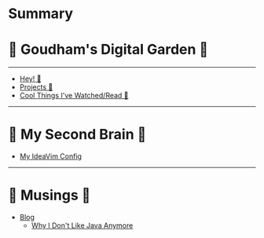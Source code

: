# Summary

# 🌳 Goudham's Digital Garden 🌳

---

- [Hey! 👋](index.md)
- [Projects 🦀](projects/projects.md)
- [Cool Things I've Watched/Read 📓]()

---

# 🧠 My Second Brain 🧠

- [My IdeaVim Config]()

---

# 📝 Musings 📝

- [Blog]()
    - [Why I Don't Like Java Anymore]()